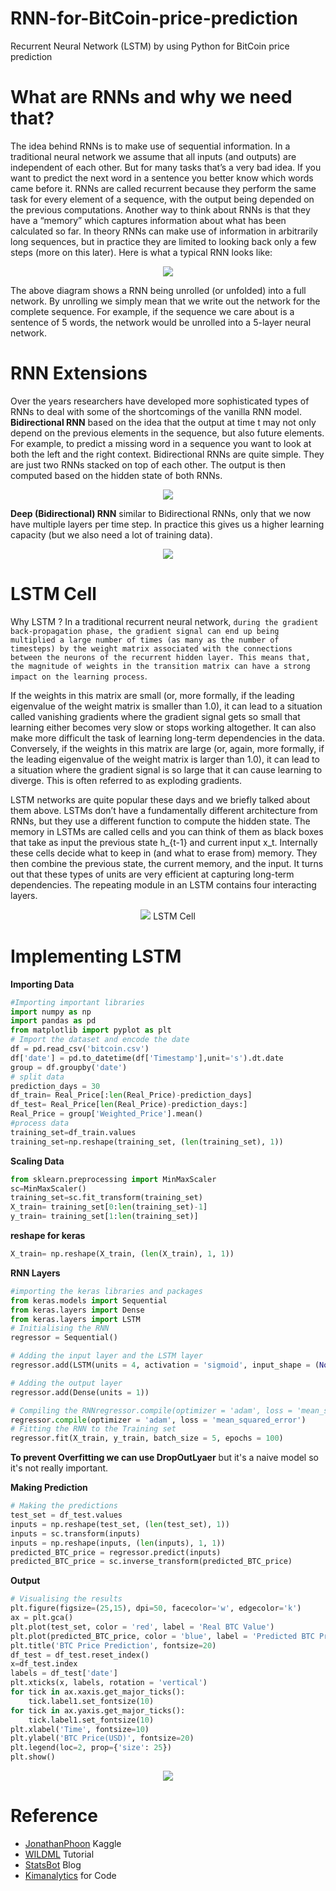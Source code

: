 # RNN-for-BitCoin-price-prediction
Recurrent Neural Network (LSTM) by using Python for BitCoin price prediction

# What are RNNs and why we need that?
The idea behind RNNs is to make use of sequential information. In a traditional neural network we assume that all inputs (and outputs) are independent of each other. But for many tasks that’s a very bad idea. If you want to predict the next word in a sentence you better know which words came before it. RNNs are called recurrent because they perform the same task for every element of a sequence, with the output being depended on the previous computations. Another way to think about RNNs is that they have a “memory” which captures information about what has been calculated so far. In theory RNNs can make use of information in arbitrarily long sequences, but in practice they are limited to looking back only a few steps (more on this later). Here is what a typical RNN looks like:
<p align="center"> 
<img src="https://cdn-images-1.medium.com/max/1600/0*x1vmPLhmSow0kzvK."></p>

The above diagram shows a RNN being unrolled (or unfolded) into a full network. By unrolling we simply mean that we write out the network for the complete sequence. For example, if the sequence we care about is a sentence of 5 words, the network would be unrolled into a 5-layer neural network.
# RNN Extensions
Over the years researchers have developed more sophisticated types of RNNs to deal with some of the shortcomings of the vanilla RNN model.
**Bidirectional RNN** based on the idea that the output at time t may not only depend on the previous elements in the sequence, but also future elements. For example, to predict a missing word in a sequence you want to look at both the left and the right context. Bidirectional RNNs are quite simple. They are just two RNNs stacked on top of each other. The output is then computed based on the hidden state of both RNNs.
<p align="center">
  <img src=http://www.wildml.com/wp-content/uploads/2015/09/bidirectional-rnn.png></p>
  
**Deep (Bidirectional) RNN** similar to Bidirectional RNNs, only that we now have multiple layers per time step. In practice this gives us a higher learning capacity (but we also need a lot of training data).
<p align="center">
  <img src=http://www.wildml.com/wp-content/uploads/2015/09/Screen-Shot-2015-09-16-at-2.21.51-PM.png></p>
  
# LSTM Cell
Why LSTM ? In a traditional recurrent neural network, `during the gradient back-propagation phase, the gradient signal can end up being multiplied a large number of times (as many as the number of timesteps) by the weight matrix associated with the connections between the neurons of the recurrent hidden layer. This means that, the magnitude of weights in the transition matrix can have a strong impact on the learning process`.

If the weights in this matrix are small (or, more formally, if the leading eigenvalue of the weight matrix is smaller than 1.0), it can lead to a situation called vanishing gradients where the gradient signal gets so small that learning either becomes very slow or stops working altogether. It can also make more difficult the task of learning long-term dependencies in the data. Conversely, if the weights in this matrix are large (or, again, more formally, if the leading eigenvalue of the weight matrix is larger than 1.0), it can lead to a situation where the gradient signal is so large that it can cause learning to diverge. This is often referred to as exploding gradients.

LSTM networks are quite popular these days and we briefly talked about them above. LSTMs don’t have a fundamentally different architecture from RNNs, but they use a different function to compute the hidden state. The memory in LSTMs are called cells and you can think of them as black boxes that take as input the previous state h_{t-1} and current input x_t. Internally these cells decide what to keep in (and what to erase from) memory. They then combine the previous state, the current memory, and the input. It turns out that these types of units are very efficient at capturing long-term dependencies. The repeating module in an LSTM contains four interacting layers.
<p align="center"> 
<img src="http://colah.github.io/posts/2015-08-Understanding-LSTMs/img/LSTM3-var-GRU.png">
LSTM Cell</p>

# Implementing LSTM
**Importing Data**
```python
#Importing important libraries
import numpy as np
import pandas as pd
from matplotlib import pyplot as plt
# Import the dataset and encode the date
df = pd.read_csv('bitcoin.csv')
df['date'] = pd.to_datetime(df['Timestamp'],unit='s').dt.date
group = df.groupby('date')
# split data
prediction_days = 30
df_train= Real_Price[:len(Real_Price)-prediction_days]
df_test= Real_Price[len(Real_Price)-prediction_days:]
Real_Price = group['Weighted_Price'].mean()
#process data
training_set=df_train.values
training_set=np.reshape(training_set, (len(training_set), 1))
```
**Scaling Data**
```python
from sklearn.preprocessing import MinMaxScaler
sc=MinMaxScaler()
training_set=sc.fit_transform(training_set)
X_train= training_set[0:len(training_set)-1]
y_train= training_set[1:len(training_set)]
```
**reshape for keras**
```python
X_train= np.reshape(X_train, (len(X_train), 1, 1))
```
**RNN Layers**
```python
#importing the keras libraries and packages
from keras.models import Sequential
from keras.layers import Dense
from keras.layers import LSTM
# Initialising the RNN
regressor = Sequential()

# Adding the input layer and the LSTM layer
regressor.add(LSTM(units = 4, activation = 'sigmoid', input_shape = (None, 1)))

# Adding the output layer
regressor.add(Dense(units = 1))

# Compiling the RNNregressor.compile(optimizer = 'adam', loss = 'mean_squared_error')
regressor.compile(optimizer = 'adam', loss = 'mean_squared_error')
# Fitting the RNN to the Training set
regressor.fit(X_train, y_train, batch_size = 5, epochs = 100)
```
**To prevent Overfitting we can use DropOutLyaer** but it's a naive model so it's not really important.

**Making Prediction**
```python
# Making the predictions
test_set = df_test.values
inputs = np.reshape(test_set, (len(test_set), 1))
inputs = sc.transform(inputs)
inputs = np.reshape(inputs, (len(inputs), 1, 1))
predicted_BTC_price = regressor.predict(inputs)
predicted_BTC_price = sc.inverse_transform(predicted_BTC_price)
```
**Output**
```python
# Visualising the results
plt.figure(figsize=(25,15), dpi=50, facecolor='w', edgecolor='k')
ax = plt.gca()  
plt.plot(test_set, color = 'red', label = 'Real BTC Value')
plt.plot(predicted_BTC_price, color = 'blue', label = 'Predicted BTC Price')
plt.title('BTC Price Prediction', fontsize=20)
df_test = df_test.reset_index()
x=df_test.index
labels = df_test['date']
plt.xticks(x, labels, rotation = 'vertical')
for tick in ax.xaxis.get_major_ticks():
    tick.label1.set_fontsize(10)
for tick in ax.yaxis.get_major_ticks():
    tick.label1.set_fontsize(10)
plt.xlabel('Time', fontsize=10)
plt.ylabel('BTC Price(USD)', fontsize=20)
plt.legend(loc=2, prop={'size': 25})
plt.show()
```
<p align="center">
  <img src=https://user-images.githubusercontent.com/26857440/38330299-d36ac12a-386d-11e8-99f1-7086b6aa7997.PNG></p>
  
# Reference
* [JonathanPhoon](https://www.kaggle.com/jphoon/bitcoin-time-series-prediction-with-lstm) Kaggle
* [WILDML](http://www.wildml.com/2015/09/recurrent-neural-networks-tutorial-part-1-introduction-to-rnns/) Tutorial
* [StatsBot](https://blog.statsbot.co/time-series-prediction-using-recurrent-neural-networks-lstms-807fa6ca7f) Blog
* [Kimanalytics](https://github.com/kimanalytics/Recurrent-Neural-Network-to-Predict-Stock-Prices) for Code
